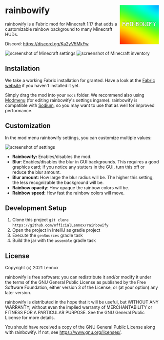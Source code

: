 <div>
<img src="src/main/resources/assets/rainbowify/icon.png" align="right" width="128">

# rainbowify
</div>

rainbowify is a Fabric mod for Minecraft 1.17 that adds a customizable rainbow
background to many Minecraft HUDs.

Discord: https://discord.gg/Ka2yV5MkFw

![screenshot of Minecraft settings](https://host.snens.team/i/UwMo309jxAFr)
![screenshot of Minecraft inventory](https://host.snens.team/i/T1eoQM3NwfpO)

## Installation

We take a working Fabric installation for granted. Have a look at the
[Fabric website](https://fabricmc.net/) if you haven't installed it yet.

Simply drag the mod into your `mods` folder. We recommend also using
[Modmenu](https://modrinth.com/mod/modmenu) (for editing rainbowify's settings
ingame). rainbowify is compatible with [Sodium](https://modrinth.com/mod/sodium),
so you may want to use that as well for improved performance.

## Customization

In the mod menu rainbowify settings, you can customize multiple values:

![screenshot of settings](https://host.snens.team/i/cLO8FP0oDPS1)

* **Rainbowify:** Enables/disables the mod.
* **Blur**: Enables/disables the blur in GUI backgrounds. This requires a good graphics card; if you notice any stutters in the GUI, turn this off or reduce the blur amount.
* **Blur amount**: How large the blur radius will be. The higher this setting, the less recognizable the background will be.
* **Rainbow opacity**: How opaque the rainbow colors will be.
* **Rainbow speed**: How fast the rainbow colors will move.

## Development Setup

1. Clone this project `git clone https://github.com/officialLennox/rainbowify`
2. Open the project in IntelliJ as gradle project
3. Execute the `genSources` gradle task
4. Build the jar with the `assemble` gradle task

## License

Copyright (c) 2021 Lennox

rainbowify is free software: you can redistribute it and/or modify
it under the terms of the GNU General Public License as published by
the Free Software Foundation, either version 3 of the License, or
(at your option) any later version.

rainbowify is distributed in the hope that it will be useful,
but WITHOUT ANY WARRANTY; without even the implied warranty of
MERCHANTABILITY or FITNESS FOR A PARTICULAR PURPOSE.  See the
GNU General Public License for more details.

You should have received a copy of the GNU General Public License
along with rainbowify.  If not, see <https://www.gnu.org/licenses/>.
